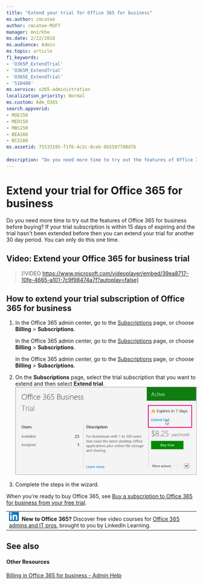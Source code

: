```yaml
---
title: "Extend your trial for Office 365 for business"
ms.author: cmcatee
author: cmcatee-MSFT
manager: mnirkhe
ms.date: 2/22/2018
ms.audience: Admin
ms.topic: article
f1_keywords:
- 'O365P_ExtendTrial'
- 'O365M_ExtendTrial'
- 'O365E_ExtendTrial'
- '510488'
ms.service: o365-administration
localization_priority: Normal
ms.custom: Adm_O365
search.appverid:
- MOE150
- MED150
- MBS150
- BEA160
- BCS160
ms.assetid: 75533195-f1f6-4c2c-8ceb-0b5597790d7b

description: "Do you need more time to try out the features of Office 365 for business before buying? If your trial subscription is within 15 days of expiring and the trial hasn't been extended before then you can extend your trial for another 30 day period. You can only do this one time."
---
```


# Extend your trial for Office 365 for business

Do you need more time to try out the features of Office 365 for business before buying? If your trial subscription is within 15 days of expiring and the trial hasn't been extended before then you can extend your trial for another 30 day period. You can only do this one time.
  
## Video: Extend your Office 365 for business trial

> [!VIDEO https://www.microsoft.com/videoplayer/embed/39ea8717-10fe-4665-a101-7c9f98474a7f?autoplay=false]
  
## How to extend your trial subscription of Office 365 for business

1. In the Office 365 admin center, go to the [Subscriptions](https://go.microsoft.com/fwlink/p/?linkid=842054) page, or choose **Billing** > **Subscriptions**.
    
    In the Office 365 admin center, go to the [Subscriptions](https://go.microsoft.com/fwlink/p/?linkid=847745) page, or choose **Billing** > **Subscriptions**.
    
    In the Office 365 admin center, go to the [Subscriptions](https://go.microsoft.com/fwlink/p/?linkid=850626) page, or choose **Billing** > **Subscriptions**.
    
2. On the **Subscriptions** page, select the trial subscription that you want to extend and then select **Extend trial**. 
    ![Extend trial link.](../media/f8a64513-e359-4be0-a908-1b178949f83f.png)
  
3. Complete the steps in the wizard.
    
When you're ready to buy Office 365, see [Buy a subscription to Office 365 for business from your free trial](https://support.office.com/article/485fee6d-b22e-440a-9053-a4e7fa509c92).
  
||
|:-----|
|![The short icon for LinkedIn Learning.](../media/7e5cb7c8-dc66-4c9a-a16d-a30f10a970bd.png) **New to Office 365?**         Discover free video courses for [Office 365 admins and IT pros](68cc9b95-0bdc-491e-a81f-ee70b3ec63c5.md), brought to you by LinkedIn Learning. |
   
## See also

#### Other Resources

[Billing in Office 365 for business - Admin Help](https://support.office.com/article/ea7bf1b2-1c2f-477f-a813-313e3ce0d896)


